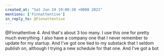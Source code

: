```yaml
---
created_at: "Sat Jun 19 19:00:38 +0000 2021"
mentions: ['Finnattentive']
in_reply_to: @Finnattentive
---
```


@Finnattentive 4. And that's about 3 too many. I use this one for pretty much everything. I also have a company one that I never remember to update for my startup. And I've got one tied to my substack that I seldom publish on, although I trying a new schedule for that one. And I've got a bot